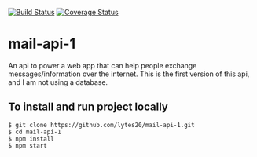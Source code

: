 [![Build Status](https://travis-ci.org/lytes20/mail-api-1.svg?branch=setup-testing)](https://travis-ci.org/lytes20/mail-api-1)
[![Coverage Status](https://coveralls.io/repos/github/lytes20/mail-api-1/badge.svg?branch=setup-testing)](https://coveralls.io/github/lytes20/mail-api-1?branch=setup-testing)
# mail-api-1

An api to power a web app that can help people exchange messages/information over the internet. This is the first version of this api, and I am not using a database.

## To install and run project locally

    $ git clone https://github.com/lytes20/mail-api-1.git
    $ cd mail-api-1
    $ npm install
    $ npm start
